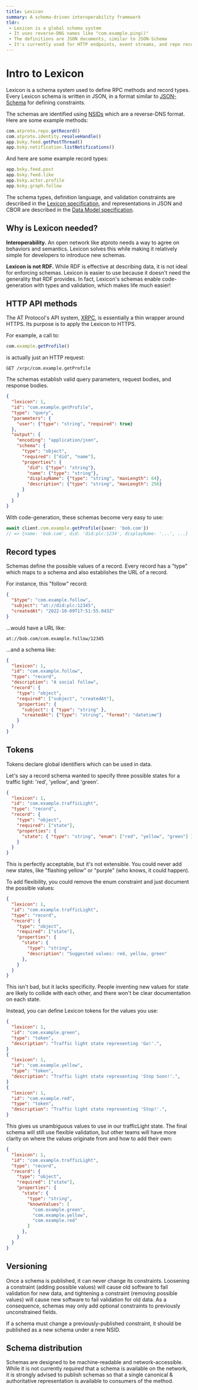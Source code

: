 ```yaml
---
title: Lexicon
summary: A schema-driven interoperability framework
tldr:
 - Lexicon is a global schema system
 - It uses reverse-DNS names like "com.example.ping()"
 - The definitions are JSON documents, similar to JSON-Schema
 - It's currently used for HTTP endpoints, event streams, and repo records
---
```


# Intro to Lexicon

Lexicon is a schema system used to define RPC methods and record types. Every Lexicon schema is written in JSON, in a format similar to [JSON-Schema](https://json-schema.org/) for defining constraints.

The schemas are identified using [NSIDs](/specs/nsid) which are a reverse-DNS format. Here are some example methods:

```typescript
com.atproto.repo.getRecord()
com.atproto.identity.resolveHandle()
app.bsky.feed.getPostThread()
app.bsky.notification.listNotifications()
```

And here are some example record types:

```typescript
app.bsky.feed.post
app.bsky.feed.like
app.bsky.actor.profile
app.bsky.graph.follow
```

The schema types, definition language, and validation constraints are described in the [Lexicon specification](/specs/lexicon), and representations in JSON and CBOR are described in the [Data Model specification](/specs/data-model).

## Why is Lexicon needed?

**Interoperability.** An open network like atproto needs a way to agree on behaviors and semantics. Lexicon solves this while making it relatively simple for developers to introduce new schemas.

**Lexicon is not RDF.** While RDF is effective at describing data, it is not ideal for enforcing schemas. Lexicon is easier to use because it doesn't need the generality that RDF provides. In fact, Lexicon's schemas enable code-generation with types and validation, which makes life much easier!

## HTTP API methods

The AT Protocol's API system, [XRPC](/specs/xrpc), is essentially a thin wrapper around HTTPS. Its purpose is to apply the Lexicon to HTTPS.

For example, a call to:

```typescript
com.example.getProfile()
```

is actually just an HTTP request:

```text
GET /xrpc/com.example.getProfile
```

The schemas establish valid query parameters, request bodies, and response bodies.

```json
{
  "lexicon": 1,
  "id": "com.example.getProfile",
  "type": "query",
  "parameters": {
    "user": {"type": "string", "required": true}
  },
  "output": {
    "encoding": "application/json",
    "schema": {
      "type": "object",
      "required": ["did", "name"],
      "properties": {
        "did": {"type": "string"},
        "name": {"type": "string"},
        "displayName": {"type": "string", "maxLength": 64},
        "description": {"type": "string", "maxLength": 256}
      }
    }
  }
}
```

With code-generation, these schemas become very easy to use:

```typescript
await client.com.example.getProfile({user: 'bob.com'})
// => {name: 'bob.com', did: 'did:plc:1234', displayName: '...', ...}
```

## Record types

Schemas define the possible values of a record. Every record has a "type" which maps to a schema and also establishes the URL of a record.

For instance, this "follow" record:

```json
{
  "$type": "com.example.follow",
  "subject": "at://did:plc:12345",
  "createdAt": "2022-10-09T17:51:55.043Z"
}
```

...would have a URL like:

```text
at://bob.com/com.example.follow/12345
```

...and a schema like:

```json
{
  "lexicon": 1,
  "id": "com.example.follow",
  "type": "record",
  "description": "A social follow",
  "record": {
    "type": "object",
    "required": ["subject", "createdAt"],
    "properties": {
      "subject": { "type": "string" },
      "createdAt": {"type": "string", "format": "datetime"}
    }
  }
}
```

## Tokens

Tokens declare global identifiers which can be used in data.

Let's say a record schema wanted to specify three possible states for a traffic light: 'red', 'yellow', and 'green'.

```json
{
  "lexicon": 1,
  "id": "com.example.trafficLight",
  "type": "record",
  "record": {
    "type": "object",
    "required": ["state"],
    "properties": {
      "state": { "type": "string", "enum": ["red", "yellow", "green"] },
    }
  }
}
```

This is perfectly acceptable, but it's not extensible. You could never add new states, like "flashing yellow" or "purple" (who knows, it could happen).

To add flexibility, you could remove the enum constraint and just document the possible values:

```json
{
  "lexicon": 1,
  "id": "com.example.trafficLight",
  "type": "record",
  "record": {
    "type": "object",
    "required": ["state"],
    "properties": {
      "state": {
        "type": "string",
        "description": "Suggested values: red, yellow, green"
      },
    }
  }
}
```

This isn't bad, but it lacks specificity. People inventing new values for state are likely to collide with each other, and there won't be clear documentation on each state.

Instead, you can define Lexicon tokens for the values you use:

```json
{
  "lexicon": 1,
  "id": "com.example.green",
  "type": "token",
  "description": "Traffic light state representing 'Go!'.",
}
{
  "lexicon": 1,
  "id": "com.example.yellow",
  "type": "token",
  "description": "Traffic light state representing 'Stop Soon!'.",
}
{
  "lexicon": 1,
  "id": "com.example.red",
  "type": "token",
  "description": "Traffic light state representing 'Stop!'.",
}
```

This gives us unambiguous values to use in our trafficLight state. The final schema will still use flexible validation, but other teams will have more clarity on where the values originate from and how to add their own:

```json
{
  "lexicon": 1,
  "id": "com.example.trafficLight",
  "type": "record",
  "record": {
    "type": "object",
    "required": ["state"],
    "properties": {
      "state": {
        "type": "string",
        "knownValues": [
          "com.example.green",
          "com.example.yellow",
          "com.example.red"
        ]
      },
    }
  }
}
```

## Versioning

Once a schema is published, it can never change its constraints. Loosening a constraint (adding possible values) will cause old software to fail validation for new data, and tightening a constraint (removing possible values) will cause new software to fail validation for old data. As a consequence, schemas may only add optional constraints to previously unconstrained fields.

If a schema must change a previously-published constraint, it should be published as a new schema under a new NSID.

## Schema distribution

Schemas are designed to be machine-readable and network-accessible. While it is not currently _required_ that a schema is available on the network, it is strongly advised to publish schemas so that a single canonical & authoritative representation is available to consumers of the method.
